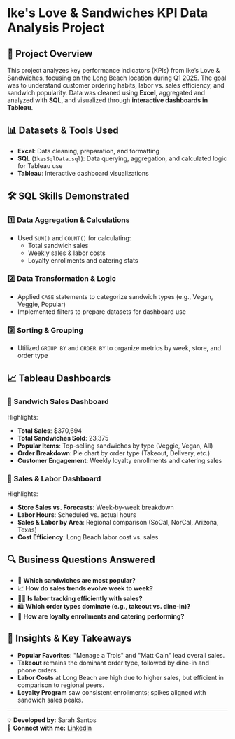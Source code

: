 # Ike's Love & Sandwiches KPI Data Analysis Project

## 📌 Project Overview
This project analyzes key performance indicators (KPIs) from Ike’s Love & Sandwiches, focusing on the Long Beach location during Q1 2025. The goal was to understand customer ordering habits, labor vs. sales efficiency, and sandwich popularity. Data was cleaned using **Excel**, aggregated and analyzed with **SQL**, and visualized through **interactive dashboards in Tableau**.

## 📊 Datasets & Tools Used
- **Excel**: Data cleaning, preparation, and formatting
- **SQL** (`IkesSqlData.sql`): Data querying, aggregation, and calculated logic for Tableau use
- **Tableau**: Interactive dashboard visualizations

## 🛠️ SQL Skills Demonstrated
### 1️⃣ Data Aggregation & Calculations
- Used `SUM()` and `COUNT()` for calculating:
  - Total sandwich sales
  - Weekly sales & labor costs
  - Loyalty enrollments and catering stats

### 2️⃣ Data Transformation & Logic
- Applied `CASE` statements to categorize sandwich types (e.g., Vegan, Veggie, Popular)
- Implemented filters to prepare datasets for dashboard use

### 3️⃣ Sorting & Grouping
- Utilized `GROUP BY` and `ORDER BY` to organize metrics by week, store, and order type

## 📈 Tableau Dashboards

### 🥪 Sandwich Sales Dashboard
Highlights:
- **Total Sales**: $370,694
- **Total Sandwiches Sold**: 23,375
- **Popular Items**: Top-selling sandwiches by type (Veggie, Vegan, All)
- **Order Breakdown**: Pie chart by order type (Takeout, Delivery, etc.)
- **Customer Engagement**: Weekly loyalty enrollments and catering sales

### 💼 Sales & Labor Dashboard
Highlights:
- **Store Sales vs. Forecasts**: Week-by-week breakdown
- **Labor Hours**: Scheduled vs. actual hours
- **Sales & Labor by Area**: Regional comparison (SoCal, NorCal, Arizona, Texas)
- **Cost Efficiency**: Long Beach labor cost vs. sales

## 🔍 Business Questions Answered
- 🥪 **Which sandwiches are most popular?**
- 📈 **How do sales trends evolve week to week?**
- 🧑‍🍳 **Is labor tracking efficiently with sales?**
- 🛍️ **Which order types dominate (e.g., takeout vs. dine-in)?**
- 🤝 **How are loyalty enrollments and catering performing?**

## 🧠 Insights & Key Takeaways
- **Popular Favorites**: "Menage a Trois" and "Matt Cain" lead overall sales.
- **Takeout** remains the dominant order type, followed by dine-in and phone orders.
- **Labor Costs** at Long Beach are high due to higher sales, but efficient in comparison to regional peers.
- **Loyalty Program** saw consistent enrollments; spikes aligned with sandwich sales peaks.

---

💡 **Developed by:** Sarah Santos  
🔗 **Connect with me:** [LinkedIn](https://www.linkedin.com/in/sanarahtos/)
